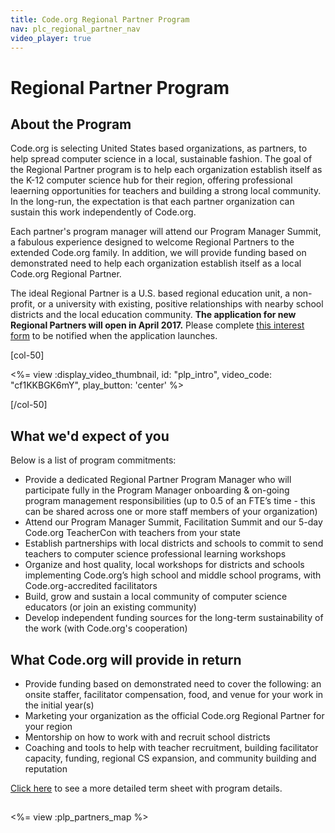 ```yaml
---
title: Code.org Regional Partner Program
nav: plc_regional_partner_nav
video_player: true
---
```

# Regional Partner Program 

## About the Program

Code.org is selecting United States based organizations, as partners, to help spread computer science in a local, sustainable fashion. The goal of the Regional Partner program is to help each organization establish itself as the K-12 computer science hub for their region, offering professional leaerning opportunities for teachers and building a strong local community. In the long-run, the expectation is that each partner organization can sustain this work independently of Code.org.

Each partner's program manager will attend our Program Manager Summit, a fabulous experience designed to welcome Regional Partners to the extended Code.org family. In addition, we will provide funding based on demonstrated need to help each organization establish itself as a local Code.org Regional Partner.

The ideal Regional Partner is a U.S. based regional education unit, a non-profit, or a university with existing, positive relationships with nearby school districts and the local education community. **The application for new Regional Partners will open in April 2017.** Please complete [this interest form](https://goo.gl/forms/bUBU8MyyqAlVhpG83) to be notified when the application launches.

[col-50]

<%= view :display_video_thumbnail, id: "plp_intro", video_code: "cf1KKBGK6mY", play_button: 'center' %>

[/col-50]

<div style="clear: both;"></div>

## What we'd expect of you
Below is a list of program commitments:

- Provide a dedicated Regional Partner Program Manager who will participate fully in the Program Manager onboarding & on-going program management responsibilities (up to 0.5 of an FTE’s time - this can be shared across one or more staff members of your organization)
- Attend our Program Manager Summit, Facilitation Summit and our 5-day Code.org TeacherCon with teachers from your state
- Establish partnerships with local districts and schools to commit to send teachers to computer science professional learning workshops
- Organize and host quality, local workshops for districts and schools implementing Code.org’s high school and middle school programs, with Code.org-accredited facilitators
- Build, grow and sustain a local community of computer science educators (or join an existing community)
- Develop independent funding sources for the long-term sustainability of the work (with Code.org's cooperation)

 
## What Code.org will provide in return
- Provide funding based on demonstrated need to cover the following: an onsite staffer, facilitator compensation, food, and venue for your work in the initial year(s)
- Marketing your organization as the official Code.org Regional Partner for your region
- Mentorship on how to work with and recruit school districts
- Coaching and tools to help with teacher recruitment, building facilitator capacity, funding, regional CS expansion, and community building and reputation

<a href="/educate/regional-partner/terms" target=_blank>Click here</a> to see a more detailed term sheet with program details.

 
## <a name="partners"></a>

<%= view :plp_partners_map %>

